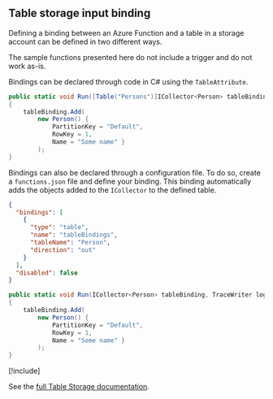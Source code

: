 ## Table storage input binding

Defining a binding between an Azure Function and a table in a storage account can be defined in two different ways. 

The sample functions presented here do not include a trigger and do not work as-is.

Bindings can be declared through code in C# using the `TableAttribute`.

```csharp
public static void Run([Table("Persons")]ICollector<Person> tableBinding, TraceWriter log)
{           
    tableBinding.Add(
        new Person() { 
            PartitionKey = "Default", 
            RowKey = 1, 
            Name = "Some name" }
        );
}
```

Bindings can also be declared through a configuration file. To do so, create a `functions.json` file and define your binding. This binding automatically adds the objects added to the `ICollector` to the defined table.

```json
{
  "bindings": [
    {
      "type": "table",
      "name": "tableBindings",
      "tableName": "Person",
      "direction": "out"
    }
  ],
  "disabled": false
}

```

```csharp
public static void Run(ICollector<Person> tableBinding, TraceWriter log)
{           
    tableBinding.Add(
        new Person() { 
            PartitionKey = "Default", 
            RowKey = 1, 
            Name = "Some name" }
        );
}
```
[!include[](../includes/read-more-heading.md)]

See the [full Table Storage documentation](https://docs.microsoft.com/en-us/azure/azure-functions/functions-bindings-storage-table).
